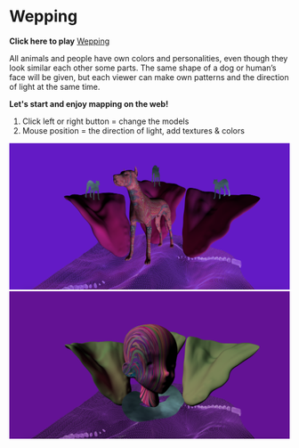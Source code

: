 # Wepping

**Click here to play**
[Wepping](https://jtao7.github.io/wepping/)

All animals and people have own colors and personalities, even though they look similar each other some parts. The same shape of a dog or human’s face will be given, but each viewer can make own patterns and the direction of light at the same time.


**Let's start and enjoy mapping on the web!**
1. Click left or right button = change the models
2. Mouse position = the direction of light, add textures & colors


![screen shot](readme_files/dog_changed.png)
![screen shot](readme_files/head_changed.png)
